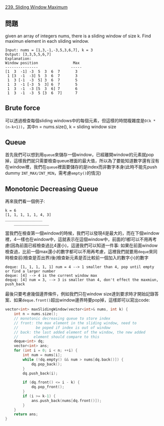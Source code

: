 [239. Sliding Window Maximum](https://leetcode.com/problems/sliding-window-maximum/)

## 問題
given an array of integers nums, there is a sliding window of size k.
Find maximun element in each sliding window.
```
Input: nums = [1,3,-1,-3,5,3,6,7], k = 3
Output: [3,3,5,5,6,7]
Explanation: 
Window position                Max
---------------               -----
[1  3  -1] -3  5  3  6  7       3
 1 [3  -1  -3] 5  3  6  7       3
 1  3 [-1  -3  5] 3  6  7       5
 1  3  -1 [-3  5  3] 6  7       5
 1  3  -1  -3 [5  3  6] 7       6
 1  3  -1  -3  5 [3  6  7]      7
```

## Brute force
可以透過檢查每個sliding windows中的每個元素，但這樣的時間複雜度是`O(k * (n-k+1))`，其中n = nums.size(), k = sliding window size

## Queue
首先我們可以想到用`queue`來儲存一個window，已經離開window的元素就pop掉，這樣我們就只需要檢查queue裡面的最大值，所以為了要能知道數字還有沒有在window裡，我們在`queue`裡面要儲存的是index而非數字本身(此時不能先push dummy `INT_MAX/INT_MIN`，需考慮`empty()`的情況)

## Monotonic Decreasing Queue
再來我們看一個例子:
```
k = 6
[1, 1, 1, 1, 1, 4, 3]
_________________
    ________________
```
當我們在檢查第一個window的時候，我們可以發現4是最大的，而在下個window裡，4一樣也在window中，這就表示在這個window中，前面的1都可以不用再考慮(因為前面已經檢查過比4還小)，這邊我們可以知道一件事: 如果在前面window檢查過，比前一個max還小的數字都可以不用再考慮，這裡我們就要用`deque`來同時檢查前(檢查是否出界)後(檢查新元素是否比較前一個加入的數字小)的數字

```
deque: [1, 1, 1, 1, 1] num = 4 --> 1 smaller than 4, pop until empty or find a larger number
deque: [4] --> 4 is the current window max
dequq: [4] num = 3, --> 3 is smaller than 4, don't effect the maxmiun, push_back
```

最後只要考慮幾個邊界條件，例如我們只在window size達到要求時才開始記錄答案、如果`deque.front()`超出window邊界時要pop掉，這樣即可以寫出code:
```cpp
vector<int> maxSlidingWindow(vector<int>& nums, int k) {
    int n = nums.size();
    // monotonic decreasing queue to store index
    // front: the max element in the sliding window, need to
    //        be poped if index is out of window
    // back: the last added element of the window, the new added
    //       element should compare to this
    deque<int> dq;
    vector<int> ans;
    for (int i = 0; i < n; ++i) {
        int num = nums[i];
        while (!dq.empty() && num > nums[dq.back()]) {
            dq.pop_back();
        }
        dq.push_back(i);
        
        if (dq.front() <= i - k) {
            dq.pop_front();
        }
        if (i >= k-1) {
            ans.push_back(nums[dq.front()]);
        }
    }
    return ans;
}
```